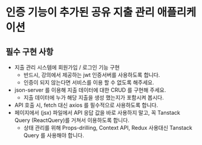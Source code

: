 # 인증 기능이 추가된 공유 지출 관리 애플리케이션

## 필수 구현 사항

- 지출 관리 시스템에 회원가입 / 로그인 기능 구현
  - 반드시, 강의에서 제공하는 jwt 인증서버를 사용하도록 합니다.
  - 인증이 되지 않는다면 서비스를 이용 할 수 없도록 해주세요.
- json-server 를 이용해 지출 데이터에 대한 CRUD 를 구현해 주세요.
  - 지출 데이터에 누가 해당 지출을 생성 했는지가 포함시켜 봅시다.
- API 호출 시, fetch 대신 axios 를 필수적으로 사용하도록 합니다.
- 페이지에서 (jsx) 파일에서 API 응답 값을 바로 사용하지 말고, 꼭 Tanstack Query (ReactQuery)를 거쳐서 이용하도록 합니다.
  - 상태 관리를 위해 Props-drilling, Context API, Redux 사용대신 Tanstack Query 를 사용해야 합니다.

